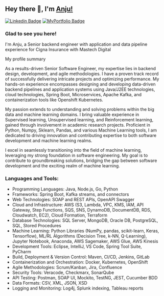 ## Hey there 👋, I'm [Anju!](https://github.com/amohan601/)

[![Linkedin Badge](https://img.shields.io/badge/-LinkedIn-0e76a8?style=flat-square&logo=Linkedin&logoColor=white)](https://linkedin.com/in/anju-mohan)
[![MyPortfolio Badge](https://img.shields.io/badge/-MyPortfolio-0e7333?style=flat-square&logo=MyPortfolio&logoColor=blue)](https://amohan601.github.io/)

### Glad to see you here! 

I'm Anju, a Senior backend engineer with application and data pipeline experience for Cigna Insurance with Mastech Digital

<p> My profile summary </p>
As a results-driven Senior Software Engineer, my expertise lies in backend design, development, and agile methodologies. I have a proven track record of successfully delivering intricate projects and optimizing performance. My hands-on experience encompasses designing and developing data-driven backend pipelines and application systems using Java/J2EE technologies, cloud technologies, Spring Boot, Microservices, Apache Kafka, and containerization tools like Openshift Kubernetes.

My passion extends to understanding and solving problems within the big data and machine learning domains. I bring valuable experience in Supervised learning, Unsupervised learning, and Reinforcement learning, gained through involvement in academic research projects. Proficient in Python, Numpy, Sklearn, Pandas, and various Machine Learning tools, I am dedicated to driving innovation and contributing expertise to both software development and machine learning realms.

I excel in seamlessly transitioning into the field of machine learning, leveraging my strong foundation in software engineering. My goal is to contribute to groundbreaking solutions, bridging the gap between software development and the exciting realm of machine learning.

### Languages and Tools:

<ul>
<li>Programming Languages:   Java, Node.js, Go, Python</li>
<li>Frameworks:   Spring Boot, Kafka streams, and connectors</li>
<li>Web Technologies:    SOAP and REST APIs, OpenAPI Swagger</li>
<li>Cloud and Infrastructure:   AWS (S3, Lambda, VPC, KMS, IAM, API Gateway, Step Functions, SQS, SNS, DynamoDB, DocumentDB, RDS, Cloudwatch, EC2), Cloud Formation, Terraform</li>
<li>Database Technologies:   SQL Server, MongoDB, Oracle DB, PostgreSQL, SQL, Stored Procedures</li>
<li>Machine Learning:  Python Libraries (NumPy, pandas, scikit-learn, Keras, Tensorflow), ML/RL Algorithms (Decision Tree, k-NN, Q-Learning), Jupyter Notebook, Anaconda, AWS Sagemaker, AWS Glue, AWS Kinesis</li> 
<li>Development Tools:   Eclipse, IntelliJ, VS Code, Spring Tool Suite, PyCharm</li> 
<li>Build, Deployment & Version Control:  Maven, CI/CD, Jenkins, GitLab</li>
<li>Containerization and Orchestration:   Docker, Kubernetes, OpenShift</li>
<li>Agile Methodologies:  Scrum/Kanban, Jira, Confluence</li>
<li>Security Tools: Veracode, Checkmarx, SonarQube</li>
<li>API Testing:  Postman, SOAP UI, Mockito, TestNG, JEST, Cucumber BDD
<li>Data Formats:  CSV, XML, JSON, XSD</li>
<li>Logging and Monitoring:   Log4j, Splunk indexing, Tableau reports</li>
</ul>




